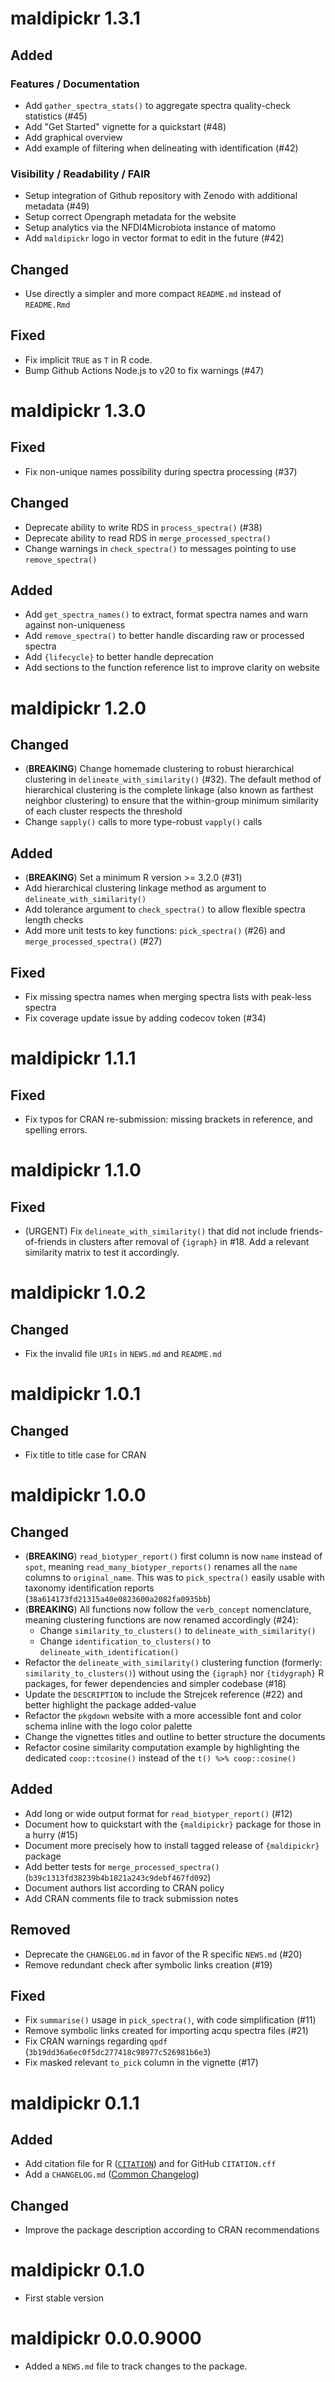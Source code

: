 # maldipickr 1.3.1

## Added

### Features / Documentation

* Add `gather_spectra_stats()`  to aggregate spectra quality-check statistics (#45)
* Add "Get Started" vignette for a quickstart (#48)
* Add graphical overview
* Add example of filtering when delineating with identification (#42)

### Visibility / Readability / FAIR

* Setup integration of Github repository with Zenodo with additional metadata (#49)
* Setup correct Opengraph metadata for the website
* Setup analytics via the NFDI4Microbiota instance of matomo
* Add `maldipickr` logo in vector format to edit in the future (#42)

## Changed

* Use directly a simpler and more compact `README.md` instead of `README.Rmd`

## Fixed

* Fix implicit `TRUE` as `T` in R code.
* Bump Github Actions Node.js to v20 to fix warnings (#47)

# maldipickr 1.3.0

## Fixed

* Fix non-unique names possibility during spectra processing (#37)

## Changed

* Deprecate ability to write RDS in `process_spectra()` (#38)
* Deprecate ability to read RDS in `merge_processed_spectra()`
* Change warnings in `check_spectra()` to messages pointing to use `remove_spectra()`

## Added

* Add `get_spectra_names()` to extract, format spectra names and warn against non-uniqueness
* Add `remove_spectra()` to better handle discarding raw or processed spectra
* Add `{lifecycle}` to better handle deprecation
* Add sections to the function reference list to improve clarity on website

# maldipickr 1.2.0

## Changed

* (**BREAKING**) Change homemade clustering to robust hierarchical clustering in `delineate_with_similarity()` (#32). The default method of hierarchical clustering is the complete linkage (also known as farthest neighbor clustering) to ensure that the within-group minimum similarity of each cluster respects the threshold
* Change `sapply()` calls to more type-robust `vapply()` calls

## Added

* (**BREAKING**) Set a minimum R version >= 3.2.0 (#31)
* Add hierarchical clustering linkage method as argument to `delineate_with_similarity()`
* Add tolerance argument to `check_spectra()` to allow flexible spectra length checks
* Add more unit tests to key functions: `pick_spectra()` (#26) and `merge_processed_spectra()` (#27)

## Fixed

* Fix missing spectra names when merging spectra lists with peak-less spectra
* Fix coverage update issue by adding codecov token (#34)

# maldipickr 1.1.1

## Fixed

* Fix typos for CRAN re-submission: missing brackets in reference, and spelling errors.

# maldipickr 1.1.0

## Fixed

* (URGENT) Fix `delineate_with_similarity()` that did not include friends-of-friends in clusters after removal of `{igraph}` in #18. Add a relevant similarity matrix to test it accordingly.

# maldipickr 1.0.2

## Changed

* Fix the invalid file `URIs` in `NEWS.md` and `README.md`

# maldipickr 1.0.1

## Changed

* Fix title to title case for CRAN

# maldipickr 1.0.0

## Changed

* (**BREAKING**) `read_biotyper_report()` first column is now `name` instead of `spot`, meaning `read_many_biotyper_reports()` renames all the `name` columns to `original_name`. This was to `pick_spectra()` easily usable with taxonomy identification reports (`38a614173fd21315a40e0823600a2082fa0935bb`)
* (**BREAKING**) All functions now follow the `verb_concept` nomenclature, meaning clustering functions are now renamed accordingly (#24):
    -  Change `similarity_to_clusters()` to `delineate_with_similarity()`
    -  Change `identification_to_clusters()` to `delineate_with_identification()`
* Refactor the `delineate_with_similarity()` clustering function (formerly: `similarity_to_clusters()`) without using the `{igraph}` nor `{tidygraph}` R packages, for fewer dependencies and simpler codebase (#18)
* Update the `DESCRIPTION` to include the Strejcek reference (#22) and better highlight the package added-value
* Refactor the `pkgdown` website with a more accessible font and color schema inline with the logo color palette
* Change the vignettes titles and outline to better structure the documents
* Refactor cosine similarity computation example by highlighting the dedicated `coop::tcosine()` instead of the `t() %>% coop::cosine()`

## Added

* Add long or wide output format for `read_biotyper_report()` (#12)
* Document how to quickstart with the `{maldipickr}` package for those in a hurry (#15)
* Document more precisely how to install tagged release of `{maldipickr}` package 
* Add better tests for `merge_processed_spectra()` (`b39c1313fd38239b4b1821a243c9debf467fd092`)
* Document authors list according to CRAN policy
* Add CRAN comments file to track submission notes

## Removed

* Deprecate the `CHANGELOG.md` in favor of the R specific `NEWS.md` (#20)
* Remove redundant check after symbolic links creation (#19)

## Fixed

* Fix `summarise()` usage in `pick_spectra()`, with code simplification (#11)
* Remove symbolic links created for importing acqu spectra files (#21)
* Fix CRAN warnings regarding `qpdf` (`3b19dd36a6ec0f5dc277418c98977c526981b6e3`)
* Fix masked relevant `to_pick` column in the vignette (#17)

# maldipickr 0.1.1

## Added

* Add citation file for R ([`CITATION`](https://clavellab.github.io/maldipickr/authors.html#citation)) and for GitHub `CITATION.cff`
* Add a `CHANGELOG.md` ([Common Changelog](https://common-changelog.org))

## Changed

* Improve the package description according to CRAN recommendations

# maldipickr 0.1.0

* First stable version

# maldipickr 0.0.0.9000

* Added a `NEWS.md` file to track changes to the package.
